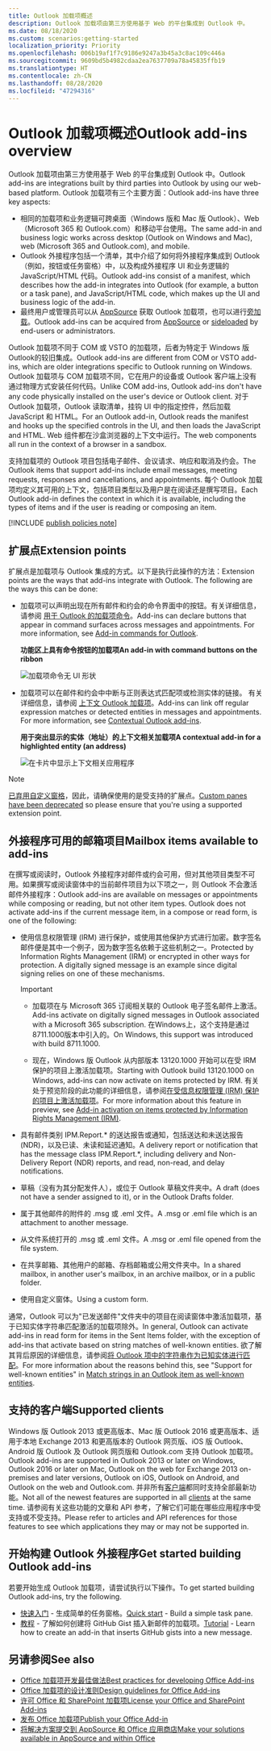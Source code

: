 ```yaml
---
title: Outlook 加载项概述
description: Outlook 加载项由第三方使用基于 Web 的平台集成到 Outlook 中。
ms.date: 08/18/2020
ms.custom: scenarios:getting-started
localization_priority: Priority
ms.openlocfilehash: 006b19af1f7c9186e9247a3b45a3c8ac109c446a
ms.sourcegitcommit: 9609bd5b4982cdaa2ea7637709a78a45835ffb19
ms.translationtype: HT
ms.contentlocale: zh-CN
ms.lasthandoff: 08/28/2020
ms.locfileid: "47294316"
---
```

# <a name="outlook-add-ins-overview"></a><span data-ttu-id="09b0c-103">Outlook 加载项概述</span><span class="sxs-lookup"><span data-stu-id="09b0c-103">Outlook add-ins overview</span></span>

<span data-ttu-id="09b0c-104">Outlook 加载项由第三方使用基于 Web 的平台集成到 Outlook 中。</span><span class="sxs-lookup"><span data-stu-id="09b0c-104">Outlook add-ins are integrations built by third parties into Outlook by using our web-based platform.</span></span> <span data-ttu-id="09b0c-105">Outlook 加载项有三个主要方面：</span><span class="sxs-lookup"><span data-stu-id="09b0c-105">Outlook add-ins have three key aspects:</span></span>

- <span data-ttu-id="09b0c-106">相同的加载项和业务逻辑可跨桌面（Windows 版和 Mac 版 Outlook）、Web（Microsoft 365 和 Outlook.com）和移动平台使用。</span><span class="sxs-lookup"><span data-stu-id="09b0c-106">The same add-in and business logic works across desktop (Outlook on Windows and Mac), web (Microsoft 365 and Outlook.com), and mobile.</span></span>
- <span data-ttu-id="09b0c-107">Outlook 外接程序包括一个清单，其中介绍了如何将外接程序集成到 Outlook（例如，按钮或任务窗格）中，以及构成外接程序 UI 和业务逻辑的 JavaScript/HTML 代码。</span><span class="sxs-lookup"><span data-stu-id="09b0c-107">Outlook add-ins consist of a manifest, which describes how the add-in integrates into Outlook (for example, a button or a task pane), and JavaScript/HTML code, which makes up the UI and business logic of the add-in.</span></span>
- <span data-ttu-id="09b0c-108">最终用户或管理员可以从 [AppSource](https://appsource.microsoft.com) 获取 Outlook 加载项，也可以进行[旁加载](sideload-outlook-add-ins-for-testing.md)。</span><span class="sxs-lookup"><span data-stu-id="09b0c-108">Outlook add-ins can be acquired from [AppSource](https://appsource.microsoft.com) or [sideloaded](sideload-outlook-add-ins-for-testing.md) by end-users or administrators.</span></span>

<span data-ttu-id="09b0c-109">Outlook 加载项不同于 COM 或 VSTO 的加载项，后者为特定于 Windows 版 Outlook的较旧集成。</span><span class="sxs-lookup"><span data-stu-id="09b0c-109">Outlook add-ins are different from COM or VSTO add-ins, which are older integrations specific to Outlook running on Windows.</span></span> <span data-ttu-id="09b0c-110">Outlook 加载项与 COM 加载项不同，它在用户的设备或 Outlook 客户端上没有通过物理方式安装任何代码。</span><span class="sxs-lookup"><span data-stu-id="09b0c-110">Unlike COM add-ins, Outlook add-ins don't have any code physically installed on the user's device or Outlook client.</span></span> <span data-ttu-id="09b0c-111">对于 Outlook 加载项，Outlook 读取清单，挂钩 UI 中的指定控件，然后加载 JavaScript 和 HTML。</span><span class="sxs-lookup"><span data-stu-id="09b0c-111">For an Outlook add-in, Outlook reads the manifest and hooks up the specified controls in the UI, and then loads the JavaScript and HTML.</span></span> <span data-ttu-id="09b0c-112">Web 组件都在沙盒浏览器的上下文中运行。</span><span class="sxs-lookup"><span data-stu-id="09b0c-112">The web components all run in the context of a browser in a sandbox.</span></span>

<span data-ttu-id="09b0c-113">支持加载项的 Outlook 项目包括电子邮件、会议请求、响应和取消及约会。</span><span class="sxs-lookup"><span data-stu-id="09b0c-113">The Outlook items that support add-ins include email messages, meeting requests, responses and cancellations, and appointments.</span></span> <span data-ttu-id="09b0c-114">每个 Outlook 加载项均定义其可用的上下文，包括项目类型以及用户是在阅读还是撰写项目。</span><span class="sxs-lookup"><span data-stu-id="09b0c-114">Each Outlook add-in defines the context in which it is available, including the types of items and if the user is reading or composing an item.</span></span>

[!INCLUDE [publish policies note](../includes/note-publish-policies.md)]

## <a name="extension-points"></a><span data-ttu-id="09b0c-115">扩展点</span><span class="sxs-lookup"><span data-stu-id="09b0c-115">Extension points</span></span>

<span data-ttu-id="09b0c-p104">扩展点是加载项与 Outlook 集成的方式。以下是执行此操作的方法：</span><span class="sxs-lookup"><span data-stu-id="09b0c-p104">Extension points are the ways that add-ins integrate with Outlook. The following are the ways this can be done:</span></span>

- <span data-ttu-id="09b0c-p105">加载项可以声明出现在所有邮件和约会的命令界面中的按钮。有关详细信息，请参阅 [用于 Outlook 的加载项命令](add-in-commands-for-outlook.md)。</span><span class="sxs-lookup"><span data-stu-id="09b0c-p105">Add-ins can declare buttons that appear in command surfaces across messages and appointments. For more information, see [Add-in commands for Outlook](add-in-commands-for-outlook.md).</span></span>

    <span data-ttu-id="09b0c-120">**功能区上具有命令按钮的加载项**</span><span class="sxs-lookup"><span data-stu-id="09b0c-120">**An add-in with command buttons on the ribbon**</span></span>

    ![加载项命令无 UI 形状](../images/uiless-command-shape.png)

- <span data-ttu-id="09b0c-p106">加载项可以在邮件和约会中中断与正则表达式匹配项或检测实体的链接。 有关详细信息，请参阅 [上下文 Outlook 加载项](contextual-outlook-add-ins.md)。</span><span class="sxs-lookup"><span data-stu-id="09b0c-p106">Add-ins can link off regular expression matches or detected entities in messages and appointments. For more information, see [Contextual Outlook add-ins](contextual-outlook-add-ins.md).</span></span>

    <span data-ttu-id="09b0c-124">**用于突出显示的实体（地址）的上下文相关加载项**</span><span class="sxs-lookup"><span data-stu-id="09b0c-124">**A contextual add-in for a highlighted entity (an address)**</span></span>

    ![在卡片中显示上下文相关应用程序](../images/outlook-detected-entity-card.png)

> [!NOTE]
> <span data-ttu-id="09b0c-126">[已弃用自定义窗格](https://developer.microsoft.com/outlook/blogs/make-your-add-ins-available-in-the-office-ribbon/)，因此，请确保使用的是受支持的扩展点。</span><span class="sxs-lookup"><span data-stu-id="09b0c-126">[Custom panes have been deprecated](https://developer.microsoft.com/outlook/blogs/make-your-add-ins-available-in-the-office-ribbon/) so please ensure that you're using a supported extension point.</span></span>

## <a name="mailbox-items-available-to-add-ins"></a><span data-ttu-id="09b0c-127">外接程序可用的邮箱项目</span><span class="sxs-lookup"><span data-stu-id="09b0c-127">Mailbox items available to add-ins</span></span>

<span data-ttu-id="09b0c-p107">在撰写或阅读时，Outlook 外接程序对邮件或约会可用，但对其他项目类型不可用。如果撰写或阅读窗体中的当前邮件项目为以下项之一，则 Outlook 不会激活邮件外接程序：</span><span class="sxs-lookup"><span data-stu-id="09b0c-p107">Outlook add-ins are available on messages or appointments while composing or reading, but not other item types. Outlook does not activate add-ins if the current message item, in a compose or read form, is one of the following:</span></span>

- <span data-ttu-id="09b0c-p108">使用信息权限管理 (IRM) 进行保护，或使用其他保护方式进行加密。数字签名邮件便是其中一个例子，因为数字签名依赖于这些机制之一。</span><span class="sxs-lookup"><span data-stu-id="09b0c-p108">Protected by Information Rights Management (IRM) or encrypted in other ways for protection. A digitally signed message is an example since digital signing relies on one of these mechanisms.</span></span>

  > [!IMPORTANT]
  > - <span data-ttu-id="09b0c-132">加载项在与 Microsoft 365 订阅相关联的 Outlook 电子签名邮件上激活。</span><span class="sxs-lookup"><span data-stu-id="09b0c-132">Add-ins activate on digitally signed messages in Outlook associated with a Microsoft 365 subscription.</span></span> <span data-ttu-id="09b0c-133">在Windows上，这个支持是通过8711.1000版本中引入的。</span><span class="sxs-lookup"><span data-stu-id="09b0c-133">On Windows, this support was introduced with build 8711.1000.</span></span>
  >
  > - <span data-ttu-id="09b0c-134">现在，Windows 版 Outlook 从内部版本 13120.1000 开始可以在受 IRM 保护的项目上激活加载项。</span><span class="sxs-lookup"><span data-stu-id="09b0c-134">Starting with Outlook build 13120.1000 on Windows, add-ins can now activate on items protected by IRM.</span></span> <span data-ttu-id="09b0c-135">有关处于预览阶段的此功能的详细信息，请参阅[在受信息权限管理 (IRM) 保护的项目上激活加载项](../reference/objectmodel/preview-requirement-set/outlook-requirement-set-preview.md#add-in-activation-on-items-protected-by-information-rights-management-irm)。</span><span class="sxs-lookup"><span data-stu-id="09b0c-135">For more information about this feature in preview, see [Add-in activation on items protected by Information Rights Management (IRM)](../reference/objectmodel/preview-requirement-set/outlook-requirement-set-preview.md#add-in-activation-on-items-protected-by-information-rights-management-irm).</span></span>

- <span data-ttu-id="09b0c-136">具有邮件类别 IPM.Report.\* 的送达报告或通知，包括送达和未送达报告 (NDR)，以及已读、未读和延迟通知。</span><span class="sxs-lookup"><span data-stu-id="09b0c-136">A delivery report or notification that has the message class IPM.Report.\*, including delivery and Non-Delivery Report (NDR) reports, and read, non-read, and delay notifications.</span></span>

- <span data-ttu-id="09b0c-137">草稿（没有为其分配发件人），或位于 Outlook 草稿文件夹中。</span><span class="sxs-lookup"><span data-stu-id="09b0c-137">A draft (does not have a sender assigned to it), or in the Outlook Drafts folder.</span></span>

- <span data-ttu-id="09b0c-138">属于其他邮件的附件的 .msg 或 .eml 文件。</span><span class="sxs-lookup"><span data-stu-id="09b0c-138">A .msg or .eml file which is an attachment to another message.</span></span>

- <span data-ttu-id="09b0c-139">从文件系统打开的 .msg 或 .eml 文件。</span><span class="sxs-lookup"><span data-stu-id="09b0c-139">A .msg or .eml file opened from the file system.</span></span>

- <span data-ttu-id="09b0c-140">在共享邮箱、其他用户的邮箱、存档邮箱或公用文件夹中。</span><span class="sxs-lookup"><span data-stu-id="09b0c-140">In a shared mailbox, in another user's mailbox, in an archive mailbox, or in a public folder.</span></span>

- <span data-ttu-id="09b0c-141">使用自定义窗体。</span><span class="sxs-lookup"><span data-stu-id="09b0c-141">Using a custom form.</span></span>

<span data-ttu-id="09b0c-142">通常，Outlook 可以为"已发送邮件"文件夹中的项目在阅读窗体中激活加载项，基于已知实体字符串匹配激活的加载项除外。</span><span class="sxs-lookup"><span data-stu-id="09b0c-142">In general, Outlook can activate add-ins in read form for items in the Sent Items folder, with the exception of add-ins that activate based on string matches of well-known entities.</span></span> <span data-ttu-id="09b0c-143">欲了解其背后原因的详细信息，请参阅[将 Outlook 项中的字符串作为已知实体进行匹配](match-strings-in-an-item-as-well-known-entities.md)。</span><span class="sxs-lookup"><span data-stu-id="09b0c-143">For more information about the reasons behind this, see "Support for well-known entities" in [Match strings in an Outlook item as well-known entities](match-strings-in-an-item-as-well-known-entities.md).</span></span>

## <a name="supported-clients"></a><span data-ttu-id="09b0c-144">支持的客户端</span><span class="sxs-lookup"><span data-stu-id="09b0c-144">Supported clients</span></span>

<span data-ttu-id="09b0c-145">Windows 版 Outlook 2013 或更高版本、Mac 版 Outlook 2016 或更高版本、适用于本地 Exchange 2013 和更高版本的 Outlook 网页版、iOS 版 Outlook、Android 版 Outlook 及 Outlook 网页版和 Outlook.com 支持 Outlook 加载项。</span><span class="sxs-lookup"><span data-stu-id="09b0c-145">Outlook add-ins are supported in Outlook 2013 or later on Windows, Outlook 2016 or later on Mac, Outlook on the web for Exchange 2013 on-premises and later versions, Outlook on iOS, Outlook on Android, and Outlook on the web and Outlook.com.</span></span> <span data-ttu-id="09b0c-146">并非所有[客户端](../reference/requirement-sets/outlook-api-requirement-sets.md#requirement-sets-supported-by-exchange-servers-and-outlook-clients)都同时支持全部最新功能。</span><span class="sxs-lookup"><span data-stu-id="09b0c-146">Not all of the newest features are supported in all [clients](../reference/requirement-sets/outlook-api-requirement-sets.md#requirement-sets-supported-by-exchange-servers-and-outlook-clients) at the same time.</span></span> <span data-ttu-id="09b0c-147">请参阅有关这些功能的文章和 API 参考，了解它们可能在哪些应用程序中受支持或不受支持。</span><span class="sxs-lookup"><span data-stu-id="09b0c-147">Please refer to articles and API references for those features to see which applications they may or may not be supported in.</span></span>


## <a name="get-started-building-outlook-add-ins"></a><span data-ttu-id="09b0c-148">开始构建 Outlook 外接程序</span><span class="sxs-lookup"><span data-stu-id="09b0c-148">Get started building Outlook add-ins</span></span>

<span data-ttu-id="09b0c-149">若要开始生成 Outlook 加载项，请尝试执行以下操作。</span><span class="sxs-lookup"><span data-stu-id="09b0c-149">To get started building Outlook add-ins, try the following.</span></span>

- <span data-ttu-id="09b0c-150">[快速入门](../quickstarts/outlook-quickstart.md) - 生成简单的任务窗格。</span><span class="sxs-lookup"><span data-stu-id="09b0c-150">[Quick start](../quickstarts/outlook-quickstart.md) - Build a simple task pane.</span></span>
- <span data-ttu-id="09b0c-151">[教程](../tutorials/outlook-tutorial.md) - 了解如何创建将 GitHub Gist 插入新邮件的加载项。</span><span class="sxs-lookup"><span data-stu-id="09b0c-151">[Tutorial](../tutorials/outlook-tutorial.md) - Learn how to create an add-in that inserts GitHub gists into a new message.</span></span>


## <a name="see-also"></a><span data-ttu-id="09b0c-152">另请参阅</span><span class="sxs-lookup"><span data-stu-id="09b0c-152">See also</span></span>

- [<span data-ttu-id="09b0c-153">Office 加载项开发最佳做法</span><span class="sxs-lookup"><span data-stu-id="09b0c-153">Best practices for developing Office Add-ins</span></span>](../concepts/add-in-development-best-practices.md)
- [<span data-ttu-id="09b0c-154">Office 加载项的设计准则</span><span class="sxs-lookup"><span data-stu-id="09b0c-154">Design guidelines for Office Add-ins</span></span>](../design/add-in-design.md)
- [<span data-ttu-id="09b0c-155">许可 Office 和 SharePoint 加载项</span><span class="sxs-lookup"><span data-stu-id="09b0c-155">License your Office and SharePoint Add-ins</span></span>](/office/dev/store/license-your-add-ins)
- [<span data-ttu-id="09b0c-156">发布 Office 加载项</span><span class="sxs-lookup"><span data-stu-id="09b0c-156">Publish your Office Add-in</span></span>](../publish/publish.md)
- [<span data-ttu-id="09b0c-157">将解决方案提交到 AppSource 和 Office 应用商店</span><span class="sxs-lookup"><span data-stu-id="09b0c-157">Make your solutions available in AppSource and within Office</span></span>](/office/dev/store/submit-to-the-office-store)
